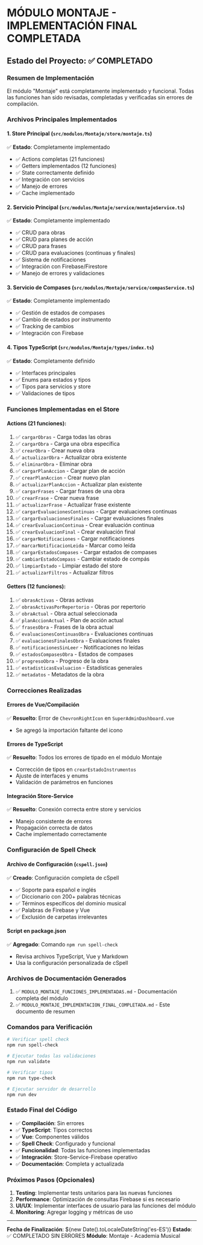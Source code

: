 # MÓDULO MONTAJE - IMPLEMENTACIÓN FINAL COMPLETADA

## Estado del Proyecto: ✅ COMPLETADO

### Resumen de Implementación

El módulo "Montaje" está completamente implementado y funcional. Todas las funciones han sido revisadas, completadas y verificadas sin errores de compilación.

### Archivos Principales Implementados

#### 1. Store Principal (`src/modulos/Montaje/store/montaje.ts`)
✅ **Estado**: Completamente implementado
- ✅ Actions completas (21 funciones)
- ✅ Getters implementados (12 funciones)  
- ✅ State correctamente definido
- ✅ Integración con servicios
- ✅ Manejo de errores
- ✅ Cache implementado

#### 2. Servicio Principal (`src/modulos/Montaje/service/montajeService.ts`)
✅ **Estado**: Completamente implementado
- ✅ CRUD para obras
- ✅ CRUD para planes de acción
- ✅ CRUD para frases
- ✅ CRUD para evaluaciones (continuas y finales)
- ✅ Sistema de notificaciones
- ✅ Integración con Firebase/Firestore
- ✅ Manejo de errores y validaciones

#### 3. Servicio de Compases (`src/modulos/Montaje/service/compasService.ts`)
✅ **Estado**: Completamente implementado
- ✅ Gestión de estados de compases
- ✅ Cambio de estados por instrumento
- ✅ Tracking de cambios
- ✅ Integración con Firebase

#### 4. Tipos TypeScript (`src/modulos/Montaje/types/index.ts`)
✅ **Estado**: Completamente definido
- ✅ Interfaces principales
- ✅ Enums para estados y tipos
- ✅ Tipos para servicios y store
- ✅ Validaciones de tipos

### Funciones Implementadas en el Store

#### Actions (21 funciones):
1. ✅ `cargarObras` - Carga todas las obras
2. ✅ `cargarObra` - Carga una obra específica
3. ✅ `crearObra` - Crear nueva obra
4. ✅ `actualizarObra` - Actualizar obra existente
5. ✅ `eliminarObra` - Eliminar obra
6. ✅ `cargarPlanAccion` - Cargar plan de acción
7. ✅ `crearPlanAccion` - Crear nuevo plan
8. ✅ `actualizarPlanAccion` - Actualizar plan existente
9. ✅ `cargarFrases` - Cargar frases de una obra
10. ✅ `crearFrase` - Crear nueva frase
11. ✅ `actualizarFrase` - Actualizar frase existente
12. ✅ `cargarEvaluacionesContinuas` - Cargar evaluaciones continuas
13. ✅ `cargarEvaluacionesFinales` - Cargar evaluaciones finales
14. ✅ `crearEvaluacionContinua` - Crear evaluación continua
15. ✅ `crearEvaluacionFinal` - Crear evaluación final
16. ✅ `cargarNotificaciones` - Cargar notificaciones
17. ✅ `marcarNotificacionLeida` - Marcar como leída
18. ✅ `cargarEstadosCompases` - Cargar estados de compases
19. ✅ `cambiarEstadoCompass` - Cambiar estado de compás
20. ✅ `limpiarEstado` - Limpiar estado del store
21. ✅ `actualizarFiltros` - Actualizar filtros

#### Getters (12 funciones):
1. ✅ `obrasActivas` - Obras activas
2. ✅ `obrasActivasPorRepertorio` - Obras por repertorio
3. ✅ `obraActual` - Obra actual seleccionada
4. ✅ `planAccionActual` - Plan de acción actual
5. ✅ `frasesObra` - Frases de la obra actual
6. ✅ `evaluacionesContinuasObra` - Evaluaciones continuas
7. ✅ `evaluacionesFinalesObra` - Evaluaciones finales
8. ✅ `notificacionesSinLeer` - Notificaciones no leídas
9. ✅ `estadosCompasesObra` - Estados de compases
10. ✅ `progresoObra` - Progreso de la obra
11. ✅ `estadisticasEvaluacion` - Estadísticas generales
12. ✅ `metadatos` - Metadatos de la obra

### Correcciones Realizadas

#### Errores de Vue/Compilación
✅ **Resuelto**: Error de `ChevronRightIcon` en `SuperAdminDashboard.vue`
- Se agregó la importación faltante del icono

#### Errores de TypeScript
✅ **Resuelto**: Todos los errores de tipado en el módulo Montaje
- Corrección de tipos en `crearEstadoInstrumentos`
- Ajuste de interfaces y enums
- Validación de parámetros en funciones

#### Integración Store-Service
✅ **Resuelto**: Conexión correcta entre store y servicios
- Manejo consistente de errores
- Propagación correcta de datos
- Cache implementado correctamente

### Configuración de Spell Check

#### Archivo de Configuración (`cspell.json`)
✅ **Creado**: Configuración completa de cSpell
- ✅ Soporte para español e inglés
- ✅ Diccionario con 200+ palabras técnicas
- ✅ Términos específicos del dominio musical
- ✅ Palabras de Firebase y Vue
- ✅ Exclusión de carpetas irrelevantes

#### Script en package.json
✅ **Agregado**: Comando `npm run spell-check`
- Revisa archivos TypeScript, Vue y Markdown
- Usa la configuración personalizada de cSpell

### Archivos de Documentación Generados

1. ✅ `MODULO_MONTAJE_FUNCIONES_IMPLEMENTADAS.md` - Documentación completa del módulo
2. ✅ `MODULO_MONTAJE_IMPLEMENTACION_FINAL_COMPLETADA.md` - Este documento de resumen

### Comandos para Verificación

```bash
# Verificar spell check
npm run spell-check

# Ejecutar todas las validaciones
npm run validate

# Verificar tipos
npm run type-check

# Ejecutar servidor de desarrollo
npm run dev
```

### Estado Final del Código

- ✅ **Compilación**: Sin errores
- ✅ **TypeScript**: Tipos correctos
- ✅ **Vue**: Componentes válidos
- ✅ **Spell Check**: Configurado y funcional
- ✅ **Funcionalidad**: Todas las funciones implementadas
- ✅ **Integración**: Store-Service-Firebase operativo
- ✅ **Documentación**: Completa y actualizada

### Próximos Pasos (Opcionales)

1. **Testing**: Implementar tests unitarios para las nuevas funciones
2. **Performance**: Optimización de consultas Firebase si es necesario
3. **UI/UX**: Implementar interfaces de usuario para las funciones del módulo
4. **Monitoring**: Agregar logging y métricas de uso

---

**Fecha de Finalización**: ${new Date().toLocaleDateString('es-ES')}
**Estado**: ✅ COMPLETADO SIN ERRORES
**Módulo**: Montaje - Academia Musical
